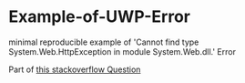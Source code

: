# Example-of-UWP-Error
minimal reproducible example of 'Cannot find type System.Web.HttpException in module System.Web.dll.' Error

Part of [this stackoverflow Question](https://stackoverflow.com/questions/70689546/uwp-xaml-internal-error-wmc9999-cannot-find-type-system-web-httpexception-in-m)
